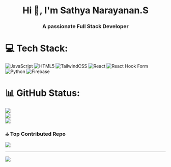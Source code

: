 <h1 align="center">Hi 👋, I'm Sathya Narayanan.S</h1>
<h3 align="center">A passionate Full  Stack Developer </h3>

# 💻 Tech Stack:
![JavaScript](https://img.shields.io/badge/javascript-%23323330.svg?style=for-the-badge&logo=javascript&logoColor=%23F7DF1E) ![HTML5](https://img.shields.io/badge/html5-%23E34F26.svg?style=for-the-badge&logo=html5&logoColor=white) ![TailwindCSS](https://img.shields.io/badge/tailwindcss-%2338B2AC.svg?style=for-the-badge&logo=tailwind-css&logoColor=white) ![React](https://img.shields.io/badge/react-%2320232a.svg?style=for-the-badge&logo=react&logoColor=%2361DAFB) ![React Hook Form](https://img.shields.io/badge/React%20Hook%20Form-%23EC5990.svg?style=for-the-badge&logo=reacthookform&logoColor=white) ![Python](https://img.shields.io/badge/python-3670A0?style=for-the-badge&logo=python&logoColor=ffdd54) ![Firebase](https://img.shields.io/badge/firebase-a08021?style=for-the-badge&logo=firebase&logoColor=ffcd34)
# 📊 GitHub Status:
![](https://github-readme-stats.vercel.app/api?username=Sathyanarayanansakthi&theme=dark&hide_border=false&include_all_commits=true&count_private=false)<br/>
![](https://github-readme-streak-stats.herokuapp.com/?user=Sathyanarayanansakthi&theme=dark&hide_border=false)<br/>
![](https://github-readme-stats.vercel.app/api/top-langs/?username=Sathyanarayanansakthi&theme=dark&hide_border=false&include_all_commits=true&count_private=false&layout=compact)

### 🔝 Top Contributed Repo
![](https://github-contributor-stats.vercel.app/api?username=Sathyanarayanansakthi&limit=5&theme=react&combine_all_yearly_contributions=true)

---
[![](https://visitcount.itsvg.in/api?id=Sathyanarayanansakthi&icon=1&color=5)](https://visitcount.itsvg.in)

<!-- Proudly created with GPRM ( https://gprm.itsvg.in ) -->
